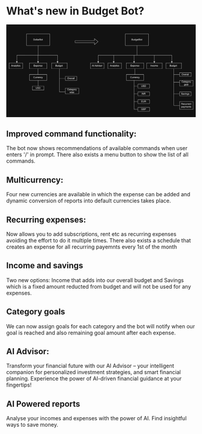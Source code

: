 # What's new in Budget Bot?

![alt text](https://github.com/deepr41/budget_bot/blob/main/docs/Enhancements.png)

## Improved command functionality:

The bot now shows recommendations of available commands when user enters '/' in prompt. There also exists a menu button to show the list of all commands.

## Multicurrency:

Four new currencies are available in which the expense can be added and dynamic conversion of reports into default currencies takes place.

## Recurring expenses:

Now allows you to add subscriptions, rent etc as recurring expenses avoiding the effort to do it multiple times. There also exists a schedule that creates an expense for all recurring payemnts every 1st of the month

## Income and savings

Two new options: Income that adds into our overall budget and Savings which is a fixed amount reducted from budget and will not be used for any expenses.

## Category goals

We can now assign goals for each category and the bot will notify when our goal is reached and also remaining goal amount after each expense.

## AI Advisor:

Transform your financial future with our AI Advisor – your intelligent companion for personalized investment strategies, and smart financial planning. Experience the power of AI-driven financial guidance at your fingertips!

## AI Powered reports

Analyse your incomes and expenses with the power of AI. Find insightful ways to save money. 


